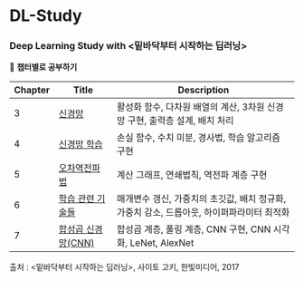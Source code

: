 # DL-Study

### Deep Learning Study with <밑바닥부터 시작하는 딥러닝>

📓 **챕터별로 공부하기**

Chapter|Title|Description
---|---|---
3|[신경망](https://github.com/SoyeonHH/DL/blob/main/03NN.ipynb)|활성화 함수, 다차원 배열의 계산, 3차원 신경망 구현, 출력층 설계, 배치 처리
4|[신경망 학습](https://github.com/SoyeonHH/DL/blob/main/04NN-learning.ipynb)|손실 함수, 수치 미분, 경사법, 학습 알고리즘 구현
5|[오차역전파법](https://github.com/SoyeonHH/DL/blob/main/05-Backpropagation.ipynb) | 계산 그래프, 연쇄법칙, 역전파 계층 구현
6|[학습 관련 기술들](https://github.com/SoyeonHH/DL/blob/main/06-TrainingTech.ipynb) | 매개변수 갱신, 가중치의 초깃값, 배치 정규화, 가중치 감소, 드롭아웃, 하이퍼파라미터 최적화
7|[합성곱 신경망(CNN)](https://github.com/SoyeonHH/DL/blob/main/07-CNN.ipynb) | 합성곱 계층, 풀링 계층, CNN 구현, CNN 시각화, LeNet, AlexNet


출처 : <밑바닥부터 시작하는 딥러닝>, 사이토 고키, 한빛미디어, 2017
